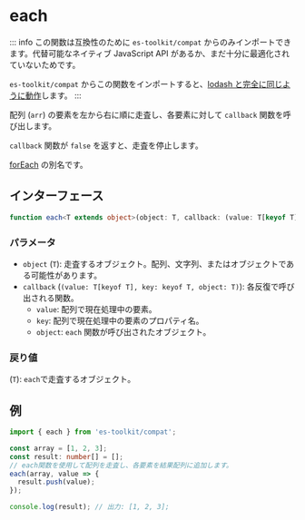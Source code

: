 # each

::: info
この関数は互換性のために `es-toolkit/compat` からのみインポートできます。代替可能なネイティブ JavaScript API があるか、まだ十分に最適化されていないためです。

`es-toolkit/compat` からこの関数をインポートすると、[lodash と完全に同じように動作](../../../compatibility.md)します。
:::

配列 (`arr`) の要素を左から右に順に走査し、各要素に対して `callback` 関数を呼び出します。

`callback` 関数が `false` を返すと、走査を停止します。

[forEach](./forEach.md) の別名です。

## インターフェース

```ts
function each<T extends object>(object: T, callback: (value: T[keyof T], key: keyof T, object: T) => void): T;
```

### パラメータ

- `object` (`T`): 走査するオブジェクト。配列、文字列、またはオブジェクトである可能性があります。
- `callback` (`(value: T[keyof T], key: keyof T, object: T)`): 各反復で呼び出される関数。
  - `value`: 配列で現在処理中の要素。
  - `key`: 配列で現在処理中の要素のプロパティ名。
  - `object`: `each` 関数が呼び出されたオブジェクト。

### 戻り値

(`T`): `each`で走査するオブジェクト。

## 例

```ts
import { each } from 'es-toolkit/compat';

const array = [1, 2, 3];
const result: number[] = [];
// each関数を使用して配列を走査し、各要素を結果配列に追加します。
each(array, value => {
  result.push(value);
});

console.log(result); // 出力: [1, 2, 3];
```
